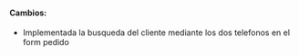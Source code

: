 <h4>Cambios:</h4>  
<ul>   
    <li>Implementada la busqueda del cliente mediante los dos telefonos en el form pedido</li>
</ul>
